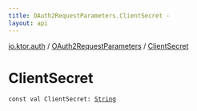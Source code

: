 ```yaml
---
title: OAuth2RequestParameters.ClientSecret - 
layout: api
---
```


<div class='api-docs-breadcrumbs'><a href="../index.html">io.ktor.auth</a> / <a href="index.html">OAuth2RequestParameters</a> / <a href="./-client-secret.html">ClientSecret</a></div>

# ClientSecret

<div class="signature"><code><span class="keyword">const</span> <span class="keyword">val </span><span class="identifier">ClientSecret</span><span class="symbol">: </span><a href="https://kotlinlang.org/api/latest/jvm/stdlib/kotlin/-string/index.html"><span class="identifier">String</span></a></code></div>
